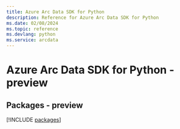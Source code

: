 ```yaml
---
title: Azure Arc Data SDK for Python
description: Reference for Azure Arc Data SDK for Python
ms.date: 02/08/2024
ms.topic: reference
ms.devlang: python
ms.service: arcdata
---
```

# Azure Arc Data SDK for Python - preview
## Packages - preview
[!INCLUDE [packages](arc-data-index.md)]